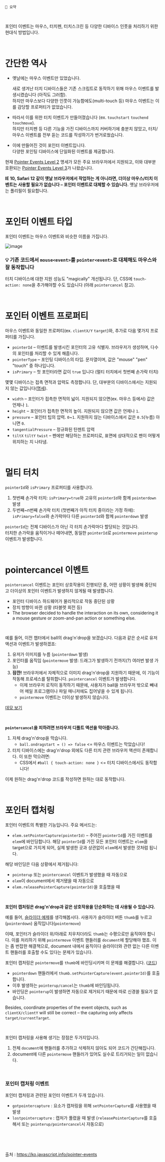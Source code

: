 ```
📍 요약

```
<br>

포인터 이벤트는 마우스, 터치펜, 터치스크린 등 다양한 디바이스 인풋을 처리하기 위한 현대식 방법입니다.

<br>

# 간단한 역사

- 옛날에는 마우스 이벤트만 있었습니다. <br>

  새로 생겨난 터치 디바이스들은 기존 스크립트로 동작하기 위해 마우스 이벤트를 발생시켰습니다 (아직도 그러함).<br>
  하지만 마우스보다 다양한 인풋이 가능함에도(multi-touch 등) 마우스 이벤트는 이를 감당할 프로퍼티가 없었습니다.
- 따라서 이를 위한 터치 이벤트가 만들어졌습니다 (ex. `touchstart` `touchend` `touchmove`). <br>
  하지만 터치펜 등 다른 기능을 가진 디바이스까지 커버하기에 충분치 않았고, 터치/마우스 이벤트를 전부 듣는 코드를 작성하기가 번거로웠습니다.
- 이에 만들어진 것이 포인터 이벤트입니다.<br>
  다양한 포인팅 디바이스에 단일화된 이벤트를 제공합니다.
  
현재 [Pointer Events Level 2](https://www.w3.org/TR/pointerevents2/) 명세가 모든 주요 브라우저에서 지원되고, 이와 대부분 호환되는 [Pointer Events Level 3](https://w3c.github.io/pointerevents/)가 나왔습니다. 

**IE 10, Safari 12 같이 옛날 브라우저에서 작업하는 게 아니라면, 더이상 마우스/터치 이벤트는 사용할 필요가 없습니다 – 포인터 이벤트로 대체할 수 있습니다.** 옛날 브라우저에는 폴리필이 필요합니다.

<br>

# 포인터 이벤트 타입

포인터 이벤트는 마우스 이벤트와 비슷한 이름을 가집니다. 

![image](https://user-images.githubusercontent.com/65887537/208558378-7e3fb448-3230-474d-9422-c03fe9a72d5c.png)

### 💡 기존 코드에서 `mouse<event>`를 `pointer<event>`로 대체해도 마우스와 잘 동작합니다

터치 디바이스에 대한 지원 성능도 "magically" 개선됩니다. 단, CSS에 `touch-action: none`을 추가해야할 수도 있습니다 (아래 `pointercancel` 참고).

<br>

# 포인터 이벤트 프로퍼티

마우스 이벤트와 동일한 프로퍼티(ex. `clientX/Y` `target`)와, 추가로 다음 몇가지 프로퍼티를 가집니다.

- `pointerId` – 이벤트를 발생시킨 포인터의 고유 식별자. 브라우저가 생성하며, 다수의 포인터를 처리할 수 있게 해줍니다.
- `pointerType` – 포인팅 디바이스의 타입. 문자열이며, 값은 "mouse" "pen" "touch" 중 하나입니다.
- `isPrimary` – 첫 포인터라면 값이 `true` 입니다 (멀티 터치에서 첫번째 손가락 터치)

몇몇 디바이스는 접촉 면적과 압력도 측정합니다. 단, 대부분의 디바이스에서는 지원되지 않는 값입니다([명세](https://w3c.github.io/pointerevents/#pointerevent-interface)).

- `width` – 포인터가 접촉한 면적의 넓이. 지원되지 않으면(ex. 마우스 등에서) 값은 언제나 `1`.
- `height` – 포인터가 접촉한 면적의 높이. 지원되지 않으면 값은 언제나 `1`.
- `pressure` – 포인터 팁의 압력. `0`~`1`. 지원하지 않는 디바이스에서 값은 `0.5`(누름) 아니면 `0`.
- `tangentialPressure` – 정규화된 탄젠트 압력
- `tiltX` `tiltY` `twist` – 펜에만 해당하는 프로퍼티로, 표면에 상대적으로 펜이 어떻게 위치하는 지 나타냄.

<br>

# 멀티 터치

`pointerId`와 `isPrimary` 프로퍼티를 사용합니다.

1. 첫번째 손가락 터치: `isPrimary=true`와 고유의 `pointerId`와 함께 `pointerdown` 발생
3. 두번째~n번째 손가락 터치 (첫번째가 아직 터치 중이라는 가정 하에): `isPrimary=false`와 손가락마다 다른 `pointerId`와 함께 `pointerdown` 발생

`pointerId`는 전체 디바이스가 아닌 각 터치 손가락마다 할당되는 것입니다. <br>
터치한 손가락을 움직이거나 떼어내면, 동일한 `pointerId`로 `pointermove` `pointerup` 이벤트가 발생합니다.

<br>

# pointercancel 이벤트

`pointercancel` 이벤트는 포인터 상호작용이 진행되던 중, 어떤 상황이 발생해 중단되고 더이상의 포인터 이벤트가 발생하지 않게될 때 발생합니다.

- 포인터 디바이스 하드웨어가 물리적으로 작동 중단된 상황
- 장치 방향이 바뀐 상황 (타블렛 회전 등)
- The browser decided to handle the interaction on its own, considering it a mouse gesture or zoom-and-pan action or something else.

<br>

예를 들어, 이전 챕터에서 ball의 drag'n'drop을 보겠습니다. 다음과 같은 순서로 유저 액션과 이벤트가 발생하겠죠:

1. 유저가 이미지를 누름 (`pointerdown` 발생)
2. 포인터를 움직임 (`pointermove` 발생: 드래그가 발생하기 전까지(?) 여러번 발생 가능)
3. **잠깐!** 브라우저에서 자체적으로 이미지 drag'n'drop을 지원하기 때문에, 이 기능이 작동해 프로세스를 탈취합니다. `pointercancel` 이벤트가 발생합니다.
   - 이제 브라우저 로직이 동작하기 때문에, 사용자가 ball을 브라우저 밖으로 빼내어 메일 프로그램이나 파일 매니저에도 집어넣을 수 있게 됩니다.
   - `pointermove` 이벤트는 더이상 발생하지 않습니다.

[데모 보기](https://ko.javascript.info/pointer-events#:~:text=events%20are%20generated.-,Here%E2%80%99s,-the%20drag%E2%80%99n%E2%80%99drop%20demo)

<br>

**`pointercancel`을 피하려면 브라우저 디폴트 액션을 막아줍니다.**

1. 자체 drag'n'drop을 막습니다.
   - `ball.ondragstart = () => false` <= 마우스 이벤트는 막았습니다!
2. 터치 디바이스에는 drag'n'drop 외에도 다른 터치 관련 브라우저 액션이 존재합니다. 이 또한 막으려면:
   - CSS에서 `#ball { touch-action: none }` <= 터치 디바이스에서도 동작합니다!

이제 원하는 drag'n'drop 코드를 작성하면 원하는 대로 동작합니다.

<br>

# 포인터 캡처링

포인터 이벤트의 특별한 기능입니다. 주요 메서드는:

- `elem.setPointerCapture(pointerId)` – 주어진 `pointerId`를 가진 이벤트를 `elem`에 바인딩합니다. 해당 `pointerId`를 가진 모든 포인터 이벤트는 `elem`을 target으로 가지게 되어, 실제 발생한 곳과 상관없이 `elem`에서 발생한 것처럼 됩니다. 

해당 바인딩은 다음 상황에서 제거됩니다:

- `pointerup` 또는 `pointercancel` 이벤트가 발생했을 때 자동으로
- `elem`이 document에서 제거됐을 때 자동으로
- `elem.releasePointerCapture(pointerId)`을 호출했을 때

<br>

**포인터 캡처링은 drag'n'drop과 같은 상호작용을 단순화하는 데 사용될 수 있습니다.**

예를 들어, [슬라이더 예제](https://ko.javascript.info/mouse-drag-and-drop#:~:text=%EC%A4%91%EC%9A%94%EB%8F%84%3A%205-,Create%20a%20slider%3A,-Drag%20the%20blue)를 생각해봅시다. 사용자가 슬라이더 버튼 `thumb`를 누르고(`pointerdown`) 움직입니다(`pointermove`)

이때, 포인터가 슬라이더 위/아래로 치우치더라도 `thumb`는 수평으로만 움직여야 합니다. 이를 처리하기 위해 `pointermove` 이벤트 핸들러를 `document`에 할당해야 했죠. 이는 좀 번잡한 해결책으로, document 내에서 움직이다 슬라이더와 관련 없는 다른 이벤트 핸들러를 호출할 수도 있다는 문제가 있습니다.

포인터 캡처링은 `pointermove`를 `thumb`에 바인딩시키며 이 문제를 해결합니다. ([코드](https://ko.javascript.info/pointer-events#:~:text=Here%E2%80%99s%20the%20essential%20code%3A))

- `pointerdown` 핸들러에서 `thumb.setPointerCapture(event.pointerId)`를 호출합니다.
- 이후 발생하는 `pointerup/cancel`는 `thumb`에 바인딩됩니다.
- 바인딩은 `pointerup`이 발생하면 자동으로 제거되기 때문에 따로 신경쓸 필요가 없습니다.

Besides, coordinate properties of the event objects, such as `clientX/clientY` will still be correct – the capturing only affects `target/currentTarget`.

<br>

포인터 캡처링을 사용해 생기는 장점은 두가지입니다.

1. 전체 `document`에 핸들러를 추가하고 삭제하지 않아도 되어 코드가 간단해집니다.
2. document에 다른 `pointermove` 핸들러가 있어도 실수로 트리거되는 일이 없습니다.

<br>

### 포인터 캡처링 이벤트

포인터 캡처링과 관련된 포인터 이벤트가 두개 있습니다.

- `gotpointercapture` : 요소가 캡처링을 위해 `setPointerCapture`를 사용했을 때 발생
- `lostpointercapture` : 캡처가 풀렸을 때 발생 (`releasePointerCapture`를 호출해서 또는 `pointerup/pointercancel`시 자동으로)


<br><br><br>

출처 : https://ko.javascript.info/pointer-events
